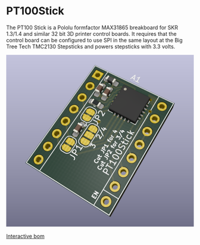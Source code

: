 # PT100Stick


The PT100 Stick is a Pololu formfactor MAX31865 breakboard for SKR 1.3/1.4 and similar 32 bit 3D printer control boards. It requires that the control board can be configured to use SPI in the same layout at the Big Tree Tech TMC2130 Stepsticks and powers stepsticks with 3.3 volts.

![PT100_stick](Docs/PT100.PNG)

[Interactive bom](http://htmlpreview.github.io/?https://github.com/VoronDesign/Voron-Hardware/PT100Stick/blob/master/Docs/ibom.html)